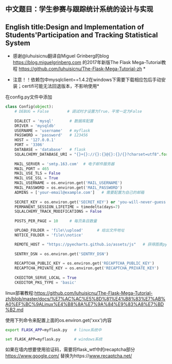 ## 中文题目：学生参赛与跟踪统计系统的设计与实现

## English title:Design and Implementation of Students'Participation and Tracking Statistical System

* 感谢@luhuisicnu翻译自Miguel Grinberg的blog https://blog.miguelgrinberg.com 的2017年新版The Flask Mega-Tutorial教程
https://github.com/luhuisicnu/The-Flask-Mega-Tutorial-zh *

* 注意！！依赖包中mysqlclient==1.4.2在windows下需要下载相应包后手动安装；certifi可能无法回退版本，不影响使用*

在config.py文件中添加

```python
class Config(object):
    # DEBUG = False        # 调试时才设置为True，平常一定为False
 
    DIALECT = 'mysql'       # 数据库配置
    DRIVER = 'mysqldb'
    USERNAME = 'username'   # myflask
    PASSWORD = 'password'   # 123456
    HOST = '127.0.0.1'
    PORT = '3306'
    DATABASE = 'database'   # flask
    SQLALCHEMY_DATABASE_URI = "{}+{}://{}:{}@{}:{}/{}?charset=utf8".format(DIALECT, DRIVER, USERNAME, PASSWORD, HOST, PORT, DATABASE)
    
    MAIL_SERVER = 'smtp.163.com'  # 电子邮件服务器
    MAIL_PORT = 465
    MAIL_USE_TLS = False
    MAIL_USE_SSL = True
    MAIL_USERNAME = os.environ.get('MAIL_USERNAME')
    MAIL_PASSWORD = os.environ.get('MAIL_PASSWORD')
    ADMINS = ['your-email@example.com']   # 需要配置为自己的邮箱
                                                               
    SECRET_KEY = os.environ.get('SECRET_KEY') or 'you-will-never-guess'
    PERMANENT_SESSION_LIFETIME = timedelta(days=7)
    SQLALCHEMY_TRACK_MODIFICATIONS = False
    
    POSTS_PER_PAGE = 10     # 每页条目数量

    UPLOAD_FOLDER = 'file\\upload'      # 给出文件地址
    NOTICE_FOLDER = 'file\\notice'

    REMOTE_HOST = "https://pyecharts.github.io/assets/js"   # 获得图表pycharts的依赖
    
    SENTRY_DSN = os.environ.get('SENTRY_DSN')
    
    RECAPTCHA_PUBLIC_KEY = os.environ.get('RECAPTCHA_PUBLIC_KEY')
    RECAPTCHA_PRIVATE_KEY = os.environ.get('RECAPTCHA_PRIVATE_KEY')
    
    CKEDITOR_SERVE_LOCAL = True
    CKEDITOR_PKG_TYPE = 'basic'
```

linux部署教程:https://github.com/luhuisicnu/The-Flask-Mega-Tutorial-zh/blob/master/docs/%E7%AC%AC%E5%8D%81%E4%B8%83%E7%AB%A0%EF%BC%9ALinux%E4%B8%8A%E7%9A%84%E9%83%A8%E7%BD%B2.md

使用下列命令来配置上面的os.environ.get('xxx')内容

```bash
export FLASK_APP=myflask.py   # linux系统中

set FLASK_APP=myflask.py      # windows系统
```

 如果在墙内想要使用验证码，需要将flask_wtf中的recaptcha部分 
 https://www.google.com/ 替换为https://www.recaptcha.net/
